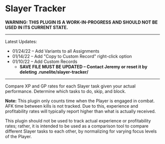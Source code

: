 # Slayer Tracker

**WARNING: THIS PLUGIN IS A WORK-IN-PROGRESS AND SHOULD NOT BE USED IN ITS CURRENT STATE.**

---
Latest Updates:

* 01/24/22 – Add Variants to all Assignments
* 01/14/22 – Add "Copy to Custom Record" right-click option
* 01/10/22 – Add Custom Records
    * **SAVE FILE MUST BE UPDATED – Contact Jeremy or reset it by deleting .runelite/slayer-tracker/**

---
Compare XP and GP rates for each Slayer task given your actual performance. Determine which tasks to do, skip, and
block.

**Note:** This plugin only counts time when the Player is engaged in combat. AFK time between kills is not tracked. Due
to this, experience and profitability rates will typically report higher than what is actually received.

This plugin should not be used to track actual experience or profitability rates; rather, it is intended to be used as a
comparison tool to compare different Slayer tasks to each other, by normalizing for varying focus levels of the Player.